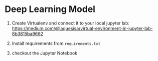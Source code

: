 # Deep Learning Model

1. Create Virtualenv and connect it to your local jupyter lab: https://medium.com/@laquesisa/virtual-environment-in-jupyter-lab-8b3815ba9662

2. Install requirements from `requirements.txt`

3. checkout the Jupyter Notebook